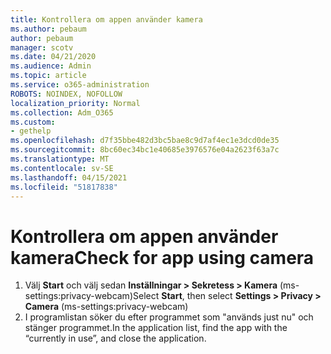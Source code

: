 ```yaml
---
title: Kontrollera om appen använder kamera
ms.author: pebaum
author: pebaum
manager: scotv
ms.date: 04/21/2020
ms.audience: Admin
ms.topic: article
ms.service: o365-administration
ROBOTS: NOINDEX, NOFOLLOW
localization_priority: Normal
ms.collection: Adm_O365
ms.custom:
- gethelp
ms.openlocfilehash: d7f35bbe482d3bc5bae8c9d7af4ec1e3dcd0de35
ms.sourcegitcommit: 8bc60ec34bc1e40685e3976576e04a2623f63a7c
ms.translationtype: MT
ms.contentlocale: sv-SE
ms.lasthandoff: 04/15/2021
ms.locfileid: "51817838"
---
```

# <a name="check-for-app-using-camera"></a><span data-ttu-id="fd53b-102">Kontrollera om appen använder kamera</span><span class="sxs-lookup"><span data-stu-id="fd53b-102">Check for app using camera</span></span>

1. <span data-ttu-id="fd53b-103">Välj **Start** och välj sedan **Inställningar > Sekretess > Kamera** (ms-settings:privacy-webcam)</span><span class="sxs-lookup"><span data-stu-id="fd53b-103">Select **Start**, then select **Settings > Privacy > Camera** (ms-settings:privacy-webcam)</span></span>
2. <span data-ttu-id="fd53b-104">I programlistan söker du efter programmet som "används just nu" och stänger programmet.</span><span class="sxs-lookup"><span data-stu-id="fd53b-104">In the application list, find the app with the “currently in use”, and close the application.</span></span>
